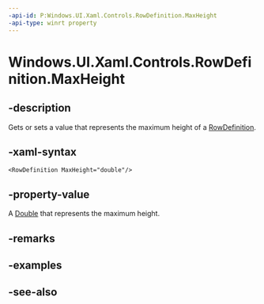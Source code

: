 ```yaml
---
-api-id: P:Windows.UI.Xaml.Controls.RowDefinition.MaxHeight
-api-type: winrt property
---
```


<!-- Property syntax
public double MaxHeight { get;  set; }
-->

# Windows.UI.Xaml.Controls.RowDefinition.MaxHeight

## -description
Gets or sets a value that represents the maximum height of a [RowDefinition](rowdefinition.md).



## -xaml-syntax
```xaml
<RowDefinition MaxHeight="double"/>
```


## -property-value
A [Double](/dotnet/api/system.double?view=dotnet-uwp-10.0&preserve-view=true) that represents the maximum height.

## -remarks

## -examples

## -see-also
